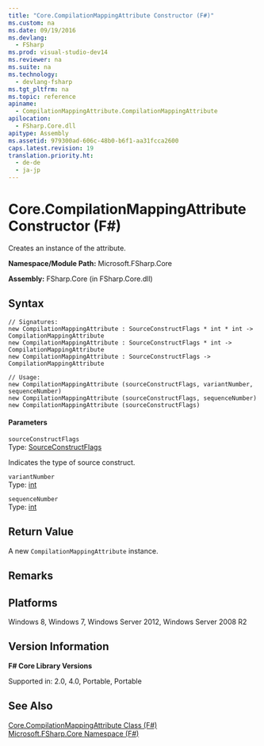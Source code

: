 ```yaml
---
title: "Core.CompilationMappingAttribute Constructor (F#)"
ms.custom: na
ms.date: 09/19/2016
ms.devlang: 
  - FSharp
ms.prod: visual-studio-dev14
ms.reviewer: na
ms.suite: na
ms.technology: 
  - devlang-fsharp
ms.tgt_pltfrm: na
ms.topic: reference
apiname: 
  - CompilationMappingAttribute.CompilationMappingAttribute
apilocation: 
  - FSharp.Core.dll
apitype: Assembly
ms.assetid: 979300ad-606c-48b0-b6f1-aa31fcca2600
caps.latest.revision: 19
translation.priority.ht: 
  - de-de
  - ja-jp
---
```

# Core.CompilationMappingAttribute Constructor (F#)
Creates an instance of the attribute.  
  
 **Namespace/Module Path:** Microsoft.FSharp.Core  
  
 **Assembly:** FSharp.Core (in FSharp.Core.dll)  
  
## Syntax  
  
```  
// Signatures:  
new CompilationMappingAttribute : SourceConstructFlags * int * int -> CompilationMappingAttribute  
new CompilationMappingAttribute : SourceConstructFlags * int -> CompilationMappingAttribute  
new CompilationMappingAttribute : SourceConstructFlags -> CompilationMappingAttribute  
  
// Usage:  
new CompilationMappingAttribute (sourceConstructFlags, variantNumber, sequenceNumber)  
new CompilationMappingAttribute (sourceConstructFlags, sequenceNumber)  
new CompilationMappingAttribute (sourceConstructFlags)  
```  
  
#### Parameters  
 `sourceConstructFlags`  
 Type: [SourceConstructFlags](../vs140/Core.SourceConstructFlags-Enumeration--F#-.md)  
  
 Indicates the type of source construct.  
  
 `variantNumber`  
 Type: [int](../vs140/Core.int-Type-Abbreviation--F#-.md)  
  
 `sequenceNumber`  
 Type: [int](../vs140/Core.int-Type-Abbreviation--F#-.md)  
  
## Return Value  
 A new `CompilationMappingAttribute` instance.  
  
## Remarks  
  
## Platforms  
 Windows 8, Windows 7, Windows Server 2012, Windows Server 2008 R2  
  
## Version Information  
 **F# Core Library Versions**  
  
 Supported in: 2.0, 4.0, Portable, Portable  
  
## See Also  
 [Core.CompilationMappingAttribute Class (F#)](../vs140/Core.CompilationMappingAttribute-Class--F#-.md)   
 [Microsoft.FSharp.Core Namespace (F#)](../Topic/Microsoft.FSharp.Core%20Namespace%20\(F%23\).md)
